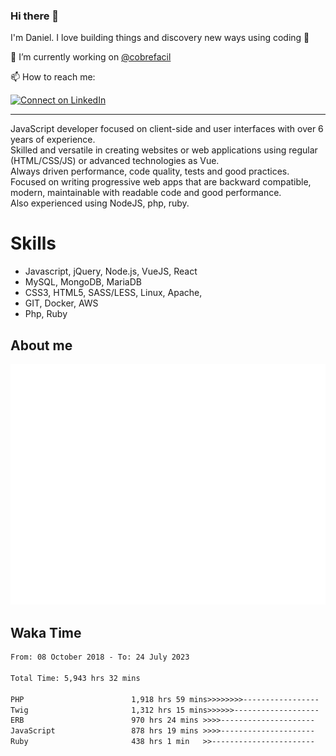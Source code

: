 ### Hi there 👋

I'm Daniel. I love building things and discovery new ways using coding :raised_hands: 

🔭 I’m currently working on [@cobrefacil](https://www.cobrefacil.com.br/)

📫 How to reach me:

[![Connect on LinkedIn](https://img.shields.io/badge/--linkedin?label=LinkedIn&logo=LinkedIn&style=social)](https://www.linkedin.com/in/daniel-cerverizzo/)

---

JavaScript developer focused on client-side and user interfaces with over 6 years of experience.  
Skilled and versatile in creating websites or web applications using regular (HTML/CSS/JS) or advanced technologies as Vue.  
Always driven performance, code quality, tests and good practices.  
 Focused on writing progressive web apps that are backward compatible, modern, maintainable with readable code and good performance.  
Also experienced using NodeJS, php, ruby. 


# Skills

 - Javascript, jQuery, Node.js, VueJS, React
 - MySQL, MongoDB, MariaDB    
 - CSS3, HTML5, SASS/LESS,  Linux, Apache,
 - GIT, Docker, AWS
 - Php, Ruby

## About me

![Metrics](/github-metrics.svg)

## Waka Time

<!--START_SECTION:waka-->

```txt
From: 08 October 2018 - To: 24 July 2023

Total Time: 5,943 hrs 32 mins

PHP                        1,918 hrs 59 mins>>>>>>>>-----------------   32.29 %
Twig                       1,312 hrs 15 mins>>>>>>-------------------   22.08 %
ERB                        970 hrs 24 mins >>>>---------------------   16.33 %
JavaScript                 878 hrs 19 mins >>>>---------------------   14.78 %
Ruby                       438 hrs 1 min   >>-----------------------   07.37 %
```

<!--END_SECTION:waka-->

